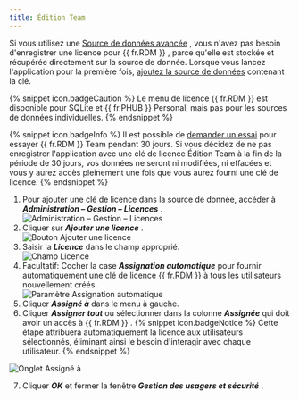 ```yaml
---
title: Édition Team
---
```

Si vous utilisez une [Source de données avancée](/fr/rdm/windows/data-sources/data-sources-types/advanced-data-sources/) , vous n&apos;avez pas besoin d&apos;enregistrer une licence pour {{ fr.RDM }} , parce qu&apos;elle est stockée et récupérée directement sur la source de donnée. Lorsque vous lancez l&apos;application pour la première fois, [ajoutez la source de données](/fr/rdm/windows/data-sources/create-new-data-source/) contenant la clé.  

{% snippet icon.badgeCaution %} 
Le menu de licence {{ fr.RDM }} est disponible pour SQLite et {{ fr.PHUB }} Personal, mais pas pour les sources de données individuelles. 
{% endsnippet %}
 
{% snippet icon.badgeInfo %} 
Il est possible de [demander un essai](/fr/rdm/windows/installation/client/registration/trial-request/) pour essayer {{ fr.RDM }} Team pendant 30 jours. Si vous décidez de ne pas enregistrer l&apos;application avec une clé de licence Édition Team à la fin de la période de 30 jours, vos données ne seront ni modifiées, ni effacées et vous y aurez accès pleinement une fois que vous aurez fourni une clé de licence. 
{% endsnippet %}
 

1. Pour ajouter une clé de licence dans la source de donnée, accéder à ***Administration – Gestion – Licences*** .  
![Administration – Gestion – Licences](/img/fr/rdm/windows/clip3417.png) 
1. Cliquer sur ***Ajouter une licence*** .  
![Bouton Ajouter une licence](/img/fr/rdm/windows/RdmWin4118.png) 
1. Saisir la ***Licence*** dans le champ approprié.  
![Champ Licence](/img/fr/rdm/windows/RdmWin0000.png) 
1. Facultatif: Cocher la case ***Assignation automatique*** pour fournir automatiquement une clé de licence {{ fr.RDM }} à tous les utilisateurs nouvellement créés.  
![Paramètre Assignation automatique](/img/fr/rdm/windows/RdmWin4117.png) 
1. Cliquer ***Assigné à*** dans le menu à gauche. 
1. Cliquer ***Assigner tout*** ou sélectionner dans la colonne ***Assignée*** qui doit avoir un accès à {{ fr.RDM }} . 
{% snippet icon.badgeNotice %} 
Cette étape attribuera automatiquement la licence aux utilisateurs sélectionnés, éliminant ainsi le besoin d&apos;interagir avec chaque utilisateur. 
{% endsnippet %}
 
![Onglet Assigné à](/img/fr/rdm/windows/RdmWin4119.png) 

7. Cliquer ***OK*** et fermer la fenêtre ***Gestion des usagers et sécurité*** . 


